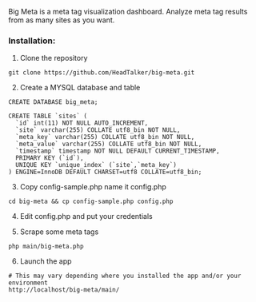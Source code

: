 Big Meta is a meta tag visualization dashboard.  Analyze meta tag results from as many sites as you want.

<h3>Installation:</h3>

1.  Clone the repository
  ```
  git clone https://github.com/HeadTalker/big-meta.git
  ```

2. Create a MYSQL database and table

  ```
  CREATE DATABASE big_meta;
  ```

  ```
  CREATE TABLE `sites` (
    `id` int(11) NOT NULL AUTO_INCREMENT,
    `site` varchar(255) COLLATE utf8_bin NOT NULL,
    `meta_key` varchar(255) COLLATE utf8_bin NOT NULL,
    `meta_value` varchar(255) COLLATE utf8_bin NOT NULL,
    `timestamp` timestamp NOT NULL DEFAULT CURRENT_TIMESTAMP,
    PRIMARY KEY (`id`),
    UNIQUE KEY `unique_index` (`site`,`meta_key`)
  ) ENGINE=InnoDB DEFAULT CHARSET=utf8 COLLATE=utf8_bin;
  ```

3.  Copy config-sample.php name it config.php

  ```
  cd big-meta && cp config-sample.php config.php
  ```

4.  Edit config.php and put your credentials

5.  Scrape some meta tags

  ```
  php main/big-meta.php
  ```


6.  Launch the app

  ```
  # This may vary depending where you installed the app and/or your environment
  http://localhost/big-meta/main/
  ```
